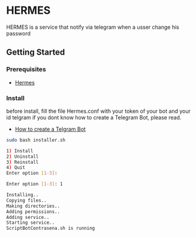 # HERMES

HERMES is a service that notify via telegram when a usser change his password

## Getting Started

### Prerequisites

* [Hermes](https://github.com/itza2/ScriptBotPassword/wiki)


### Install


before install, fill the file Hermes.conf with your token of your bot and your id telgram
if you dont know how to create a Telegram Bot, please read.
* [How to create a Telgram Bot](https://core.telegram.org/bots)


```bash
sudo bash installer.sh
```

```bash
1) Install
2) Uninstall
3) Reinstall
4) Quit
Enter option [1-3]:
```

```bash
Enter option [1-3]: 1
```


```bash
Installing..
Copying files..
Making directories..
Adding permissions..
Adding service..
Starting service..
ScriptBotContrasena.sh is running
```




